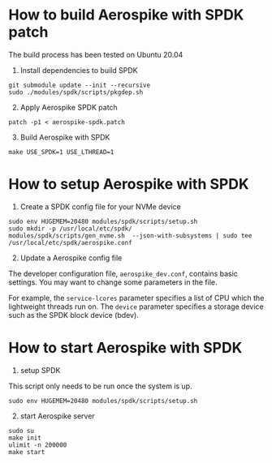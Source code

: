 # How to build Aerospike with SPDK patch

The build process has been tested on Ubuntu 20.04

1. Install dependencies to build SPDK

```
git submodule update --init --recursive
sudo ./modules/spdk/scripts/pkgdep.sh
```

2. Apply Aerospike SPDK patch

```
patch -p1 < aerospike-spdk.patch
```

3. Build Aerospike with SPDK

```
make USE_SPDK=1 USE_LTHREAD=1
```

# How to setup Aerospike with SPDK

1. Create a SPDK config file for your NVMe device

```
sudo env HUGEMEM=20480 modules/spdk/scripts/setup.sh
sudo mkdir -p /usr/local/etc/spdk/
modules/spdk/scripts/gen_nvme.sh  --json-with-subsystems | sudo tee /usr/local/etc/spdk/aerospike.conf
```

2. Update a Aerospike config file

The developer configuration file, `aerospike_dev.conf`, contains basic settings.
You may want to change some parameters in the file.

For example, the `service-lcores` parameter specifies a list of CPU which the lightweight threads run on.
The `device` parameter specifies a storage device such as the SPDK block device (bdev).

# How to start Aerospike with SPDK

1. setup SPDK

This script only needs to be run once the system is up.

```
sudo env HUGEMEM=20480 modules/spdk/scripts/setup.sh
```

2. start Aerospike server

```
sudo su
make init
ulimit -n 200000
make start
```
